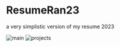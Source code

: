 # ResumeRan23
a very simplistic version of my resume 2023

![main](https://github.com/Kevinwg02/ResumeRan23/assets/71637950/05deed41-99ee-4c7a-921e-f5c78cb6ab82)
![projects](https://github.com/Kevinwg02/ResumeRan23/assets/71637950/8f2fa08b-938d-423f-a158-9848ac7d04e5)
